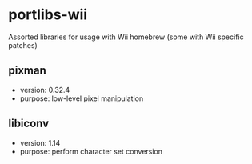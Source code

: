portlibs-wii
============

Assorted libraries for usage with Wii homebrew (some with Wii specific patches)

pixman
------

* version: 0.32.4
* purpose: low-level pixel manipulation

libiconv
--------

* version: 1.14
* purpose: perform character set conversion
